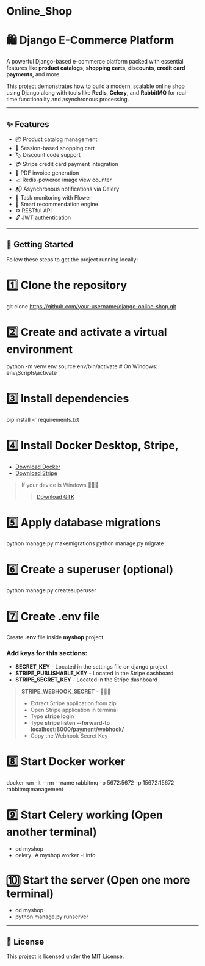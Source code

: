 # Online_Shop  
# 🛍️ Django E-Commerce Platform

A powerful Django-based e-commerce platform packed with essential features like **product catalogs**, **shopping carts**, **discounts**, **credit card payments**, and more.

This project demonstrates how to build a modern, scalable online shop using Django along with tools like **Redis**, **Celery**, and **RabbitMQ** for real-time functionality and asynchronous processing.

---

## ✨ Features

- 📦 Product catalog management  
- 🛒 Session-based shopping cart  
- 🏷️ Discount code support  
- 💳 Stripe credit card payment integration  
- 🧾 PDF invoice generation  
- 📈 Redis-powered image view counter  
- 📬 Asynchronous notifications via Celery  
- 🌸 Task monitoring with Flower  
- 🧠 Smart recommendation engine
- ⚙️ RESTful API
- 🔓 JWT authentication

---

## 🚀 Getting Started

Follow these steps to get the project running locally:


# 1️⃣ Clone the repository
git clone https://github.com/your-username/django-online-shop.git

# 2️⃣ Create and activate a virtual environment
python -m venv env
source env/bin/activate  # On Windows: env\Scripts\activate

# 3️⃣ Install dependencies
pip install -r requirements.txt

# 4️⃣ Install Docker Desktop, Stripe, 
- [Download Docker](https://www.docker.com/products/docker-desktop/)
- [Download Stripe](https://github.com/stripe/stripe-cli/releases/tag/v1.29.0)
> If your device is Windows 🔽🔽🔽
>> [Download GTK](https://github.com/tschoonj/GTK-for-Windows-Runtime-Environment-Installer/releases)

# 5️⃣ Apply database migrations
python manage.py makemigrations
python manage.py migrate

# 6️⃣ Create a superuser (optional)
python manage.py createsuperuser

# 7️⃣ Create .env file
Create **.env** file inside **myshop** project
### Add keys for this sections:
- **SECRET_KEY** - Located in the settings file on django project
- **STRIPE_PUBLISHABLE_KEY** - Located in the Stripe dashboard
- **STRIPE_SECRET_KEY** - Located in the Stripe dashboard
> **STRIPE_WEBHOOK_SECRET** - 🔽🔽🔽
>- Extract Stripe application from zip
>- Open Stripe application in terminal
>- Type **stripe login**
>- Type **stripe listen --forward-to localhost:8000/payment/webhook/**
>- Copy the Webhook Secret Key

# 8️⃣ Start Docker worker
docker run -it --rm --name rabbitmq -p 5672:5672 -p 15672:15672 rabbitmq:management

# 9️⃣ Start Celery working (Open another terminal)
- cd myshop
- celery -A myshop worker -l info

# 🔟 Start the server (Open one more terminal)
- cd myshop
- python manage.py runserver

---

## 📄 License

This project is licensed under the MIT License.
